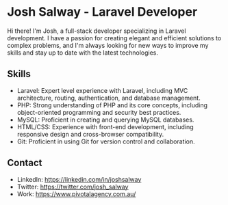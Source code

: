 # Josh Salway - Laravel Developer

Hi there! I'm Josh, a full-stack developer specializing in Laravel development. I have a passion for creating elegant and efficient solutions to complex problems, and I'm always looking for new ways to improve my skills and stay up to date with the latest technologies.

## Skills

- Laravel: Expert level experience with Laravel, including MVC architecture, routing, authentication, and database management.
- PHP: Strong understanding of PHP and its core concepts, including object-oriented programming and security best practices.
- MySQL: Proficient in creating and querying MySQL databases.
- HTML/CSS: Experience with front-end development, including responsive design and cross-browser compatibility.
- Git: Proficient in using Git for version control and collaboration.

## Contact
- LinkedIn: https://linkedin.com/in/joshsalway
- Twitter: https://twitter.com/josh_salway
- Work: https://www.pivotalagency.com.au/

